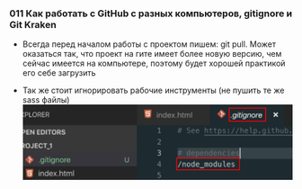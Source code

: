 ### **011 Как работать с GitHub с разных компьютеров, gitignore и Git Kraken**

- Всегда перед началом работы с проектом пишем: git pull. Может оказаться так, что проект на гите имеет более новую версию, чем сейчас имеется на компьютере, поэтому будет хорошей практикой его себе загрузить

- Так же стоит игнорировать рабочие инструменты (не пушить те же sass файлы)
![](../_png/Pasted%20image%2020220908194630.png)